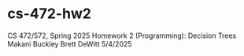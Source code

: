 # cs-472-hw2
CS 472/572, Spring 2025 Homework 2 (Programming): Decision Trees
Makani Buckley
Brett DeWitt
5/4/2025
